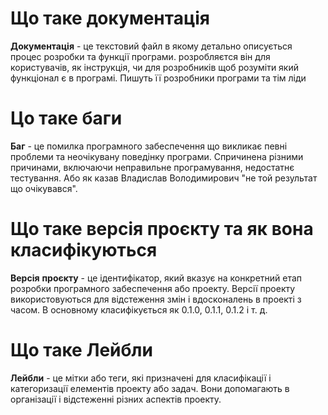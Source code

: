 # Що таке документація
__Документація__ - це текстовий файл в якому детально описується процес розробки та функції програми.
розробляєтся він для користувачів, як інструкція, чи для розробників щоб розуміти який функціонал є в програмі.
Пишуть її розробники програми та тім ліди
# Цо таке баги
__Баг__ - це помилка програмного забеспечення що викликає певні проблеми та неочікувану поведінку програми. 
Спричинена різними причинами, включаючи неправильне програмування, недостатнє тестування. 
Або як казав Владислав Володимирович "не той результат що очікувався".
# Що таке версія проєкту та як вона класифікуються
__Версія__ __проєкту__ - це ідентифікатор, який вказує на конкретний етап розробки програмного забеспечення або проекту. 
Версії проекту використовуються для відстеження змін і вдосконалень в проекті з часом. 
В основному класифікується як 0.1.0, 0.1.1, 0.1.2 і т. д. 
# Що таке Лейбли
__Лейбли__ - це мітки або теги, які призначені для класифікації і категоризації елементів проекту або задач. 
Вони допомагають в організації і відстеженні різних аспектів проекту. 
